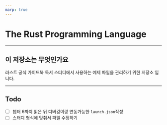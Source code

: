 ```yaml
---
marp: true
---
```


# The Rust Programming Language

---

## 이 저장소는 무엇인가요

러스트 공식 가이드북 독서 스터디에서 사용하는 예제 파일을 관리하기 위한 저장소 입니다.

---

## Todo

- [ ] 챕터 6까지 읽은 뒤 디버깅이랑 연동가능한 `launch.json`작성
- [ ] 스터디 형식에 맞춰서 파일 수정하기
